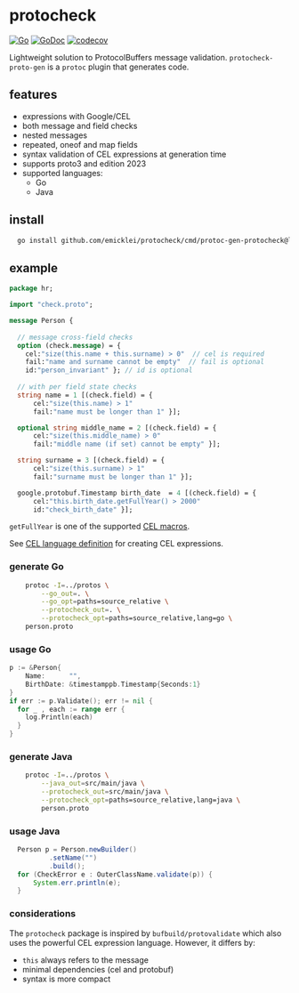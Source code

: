 # protocheck

[![Go](https://github.com/emicklei/protocheck/actions/workflows/go.yml/badge.svg)](https://github.com/emicklei/protocheck/actions/workflows/go.yml)
[![GoDoc](https://pkg.go.dev/badge/github.com/emicklei/protocheck)](https://pkg.go.dev/github.com/emicklei/protocheck)
[![codecov](https://codecov.io/gh/emicklei/protocheck/branch/main/graph/badge.svg)](https://codecov.io/gh/emicklei/protocheck)

Lightweight solution to ProtocolBuffers message validation.
`protocheck-proto-gen` is a `protoc` plugin that generates code.

## features

- expressions with Google/CEL
- both message and field checks
- nested messages
- repeated, oneof and map fields
- syntax validation of CEL expressions at generation time
- supports proto3 and edition 2023
- supported languages:
  - Go
  - Java

## install

```bash
  go install github.com/emicklei/protocheck/cmd/protoc-gen-protocheck@latest
```

## example

```protobuf
package hr;

import "check.proto";

message Person {
  
  // message cross-field checks
  option (check.message) = { 
    cel:"size(this.name + this.surname) > 0"  // cel is required
    fail:"name and surname cannot be empty"  // fail is optional
    id:"person_invariant" }; // id is optional
  
  // with per field state checks
  string name = 1 [(check.field) = { 
      cel:"size(this.name) > 1"                  
      fail:"name must be longer than 1" }];

  optional string middle_name = 2 [(check.field) = { 
      cel:"size(this.middle_name) > 0"           
      fail:"middle name (if set) cannot be empty" }];

  string surname = 3 [(check.field) = { 
      cel:"size(this.surname) > 1"               
      fail:"surname must be longer than 1" }];

  google.protobuf.Timestamp birth_date  = 4 [(check.field) = { 
      cel:"this.birth_date.getFullYear() > 2000" 
      id:"check_birth_date" }];
```
`getFullYear` is one of the supported [CEL macros](https://github.com/google/cel-spec/blob/master/doc/langdef.md#macros).

See [CEL language definition](https://github.com/google/cel-spec/blob/master/doc/langdef.md) for creating CEL expressions.

### generate Go

```bash
	protoc -I=../protos \
		--go_out=. \
		--go_opt=paths=source_relative \
		--protocheck_out=. \
		--protocheck_opt=paths=source_relative,lang=go \
	person.proto
```

### usage Go

```go
p := &Person{
    Name:      "",
    BirthDate: &timestamppb.Timestamp{Seconds:1}
}
if err := p.Validate(); err != nil {
  for _ , each := range err {
    log.Println(each)
  }
}
```

### generate Java

```bash
	protoc -I=../protos \
		--java_out=src/main/java \
		--protocheck_out=src/main/java \
		--protocheck_opt=paths=source_relative,lang=java \
		person.proto
```

### usage Java

```java
  Person p = Person.newBuilder()
          .setName("")
          .build();
  for (CheckError e : OuterClassName.validate(p)) {
      System.err.println(e);
  }
```

### considerations

The `protocheck` package is inspired by `bufbuild/protovalidate` which also uses the powerful CEL expression language. However, it differs by:

  - `this` always refers to the message
  - minimal dependencies (cel and protobuf)
  - syntax is more compact